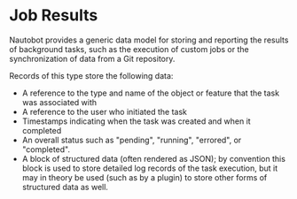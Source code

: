 # Job Results

Nautobot provides a generic data model for storing and reporting the results of background tasks, such as the execution of custom jobs or the synchronization of data from a Git repository.

Records of this type store the following data:

- A reference to the type and name of the object or feature that the task was associated with
- A reference to the user who initiated the task
- Timestamps indicating when the task was created and when it completed
- An overall status such as "pending", "running", "errored", or "completed".
- A block of structured data (often rendered as JSON); by convention this block is used to store detailed log records of the task execution, but it may in theory be used (such as by a plugin) to store other forms of structured data as well.
